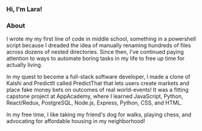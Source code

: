 ### Hi, I’m Lara!
### About

I wrote my my first line of code in middle school, something in a powershell script because I dreaded the idea of manually renaming hundreds of files across dozens of nested directories. Since then, I've continued paying attention to ways to automate boring tasks in my life to free up time for actually living.

In my quest to become a full-stack software developer, I made a clone of Kalshi and PredictIt called PredictThat that lets users create markets and place fake money bets on outcomes of real world-events! It was a fitting capstone project at AppAcademy, where I learned JavaScript, Python, React/Redux, PostgreSQL, Node.js, Express, Python, CSS, and HTML.

In my free time, I like taking my friend's dog for walks, playing chess, and advocating for affordable housing in my neighborhood!
